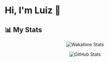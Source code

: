 # Hi, I'm Luiz 👋
## 📊 My Stats
<div align="center">

![Wakatime Stats](https://github-readme-stats.vercel.app/api/wakatime?username=luizgup&layout=compact&theme=dark&title_color=41C1F5&icon_color=E4E4E4&text_color=F4F4F4)

![GitHub Stats](https://github-readme-stats.vercel.app/api?username=LuizGup&show_icons=true&theme=dark&title_color=F4F4F4&icon_color=71BB33&text_color=E4E4E4)

</div>
